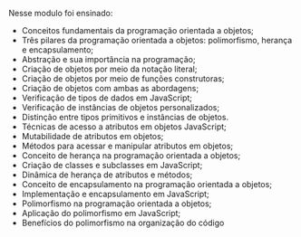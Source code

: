 Nesse modulo foi ensinado:

* Conceitos fundamentais da programação orientada a objetos;
* Três pilares da programação orientada a objetos: polimorfismo, herança e encapsulamento;
* Abstração e sua importância na programação;
* Criação de objetos por meio da notação literal;
* Criação de objetos por meio de funções construtoras;
* Criação de objetos com ambas as abordagens;
* Verificação de tipos de dados em JavaScript;
* Verificação de instâncias de objetos personalizados;
* Distinção entre tipos primitivos e instâncias de objetos.
* Técnicas de acesso a atributos em objetos JavaScript;
* Mutabilidade de atributos em objetos;
* Métodos para acessar e manipular atributos em objetos;
* Conceito de herança na programação orientada a objetos;
* Criação de classes e subclasses em JavaScript;
* Dinâmica de herança de atributos e métodos;
* Conceito de encapsulamento na programação orientada a objetos;
* Implementação e encapsulamento em JavaScript;
* Polimorfismo na programação orientada a objetos;
* Aplicação do polimorfismo em JavaScript;
* Benefícios do polimorfismo na organização do código
